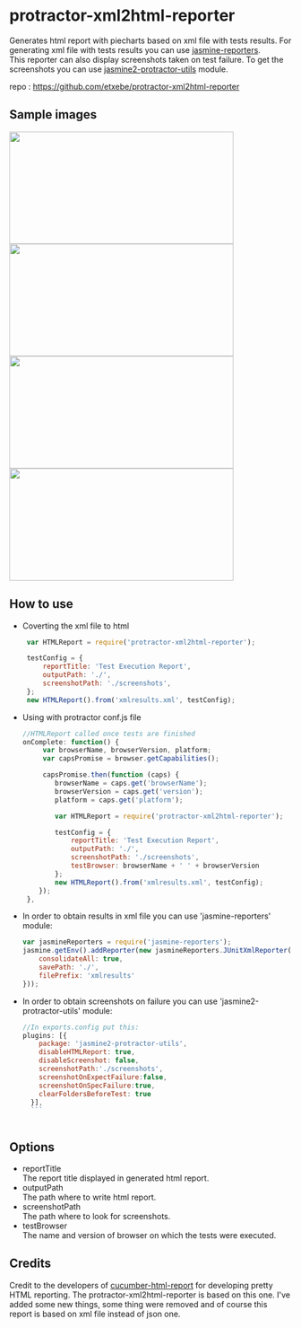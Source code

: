 protractor-xml2html-reporter
=================================

Generates html report with piecharts based on xml file with tests results. For generating xml file with tests results you can use  [jasmine-reporters](https://www.npmjs.com/package/jasmine-reporters).   
This reporter can also display screenshots taken on test failure. To get the screenshots you can use [jasmine2-protractor-utils](https://www.npmjs.com/package/jasmine2-protractor-utils) module.

repo : https://github.com/etxebe/protractor-xml2html-reporter

Sample images
----------------------------------
<img src="https://raw.githubusercontent.com/etxebe/protractor-xml2html-reporter/master/sample1.jpg" width="400" height="200" />
<img src="https://raw.githubusercontent.com/etxebe/protractor-xml2html-reporter/master/sample2.jpg" width="400" height="200" />
<img src="https://raw.githubusercontent.com/etxebe/protractor-xml2html-reporter/master/sample3.jpg" width="400" height="200" />
<img src="https://raw.githubusercontent.com/etxebe/protractor-xml2html-reporter/master/sample4.jpg" width="400" height="200" />

How to use
----------------------------------
* Coverting the xml file to html
   ```javascript
    var HTMLReport = require('protractor-xml2html-reporter');

    testConfig = {
		reportTitle: 'Test Execution Report',
		outputPath: './',
		screenshotPath: './screenshots',
    };
    new HTMLReport().from('xmlresults.xml', testConfig);
    ```

* Using with protractor conf.js file

    ```javascript	
    //HTMLReport called once tests are finished
    onComplete: function() {
         var browserName, browserVersion, platform;
         var capsPromise = browser.getCapabilities();

         capsPromise.then(function (caps) {
            browserName = caps.get('browserName');
            browserVersion = caps.get('version');
            platform = caps.get('platform');

            var HTMLReport = require('protractor-xml2html-reporter');

            testConfig = {
                reportTitle: 'Test Execution Report',
                outputPath: './',
                screenshotPath: './screenshots',
                testBrowser: browserName + ' ' + browserVersion
            };
            new HTMLReport().from('xmlresults.xml', testConfig);
        });
     },
     ```

* In order to obtain results in xml file you can use 'jasmine-reporters' module:

    ```javascript
    var jasmineReporters = require('jasmine-reporters');
    jasmine.getEnv().addReporter(new jasmineReporters.JUnitXmlReporter({
        consolidateAll: true,
        savePath: './',
        filePrefix: 'xmlresults'
    }));
    ```
	
* In order to obtain screenshots on failure you can use 'jasmine2-protractor-utils' module:
	```javascript
	//In exports.config put this:
    plugins: [{
        package: 'jasmine2-protractor-utils',
        disableHTMLReport: true,
        disableScreenshot: false,
        screenshotPath:'./screenshots',
        screenshotOnExpectFailure:false,
        screenshotOnSpecFailure:true,
        clearFoldersBeforeTest: true
      }],
      ```
      
Options
----------------------------------      
* reportTitle  
The report title displayed in generated html report.  
* outputPath  
The path where to write html report.
* screenshotPath  
The path where to look for screenshots.
* testBrowser   
The name and version of browser on which the tests were executed.

Credits
----------------------------------
Credit to the developers of [cucumber-html-report](https://www.npmjs.com/package/cucumber-html-reporter) for developing pretty HTML reporting. The protractor-xml2html-reporter is based on this one. I've added some new things, some thing were removed and of course this report is based on xml file instead of json one. 


